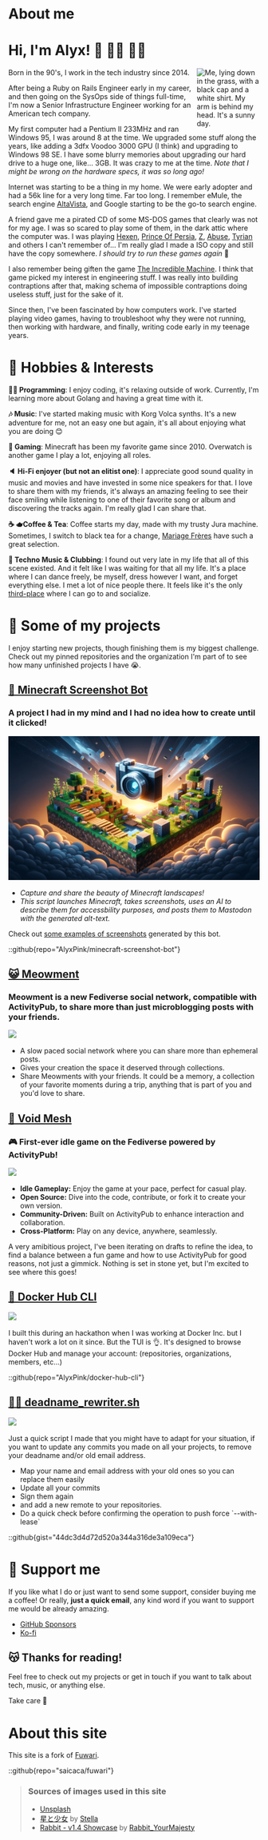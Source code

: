 # About me

# Hi, I'm Alyx! 👋 🏳️‍🌈 🏳️‍⚧️

<img src="https://blog.alyx.pink/content/images/2023/12/1--1--1.jpeg" align="right" alt="Me, lying down in the grass, with a black cap and a white shirt. My arm is behind my head. It's a sunny day." width="25%">

Born in the 90's, I work in the tech industry since 2014.

After being a Ruby on Rails Engineer early in my career, and then going on the SysOps side of things full-time, I'm now a Senior Infrastructure Engineer working for an American tech company.

My first computer had a Pentium II 233MHz and ran Windows 95, I was around 8 at the time. We upgraded some stuff along the years, like adding a 3dfx Voodoo 3000 GPU (I think) and upgrading to Windows 98 SE. I have some blurry memories about upgrading our hard drive to a huge one, like... 3GB. It was crazy to me at the time. _Note that I might be wrong on the hardware specs, it was so long ago!_

Internet was starting to be a thing in my home. We were early adopter and had a 56k line for a very long time. Far too long. I remember eMule, the search engine [AltaVista](https://en.wikipedia.org/wiki/AltaVista), and Google starting to be the go-to search engine.

A friend gave me a pirated CD of some MS-DOS games that clearly was not for my age. I was so scared to play some of them, in the dark attic where the computer was. I was playing [Hexen](https://en.wikipedia.org/wiki/Hexen:_Beyond_Heretic), [Prince Of Persia](<https://en.wikipedia.org/wiki/Prince_of_Persia_(1989_video_game)>), [Z](<https://en.wikipedia.org/wiki/Z_(video_game)>), [Abuse](<https://en.wikipedia.org/wiki/Abuse_(video_game)>), [Tyrian](https://en.wikipedia.org/wiki/Tyrian_%28video_game%29) and others I can't remember of... I'm really glad I made a ISO copy and still have the copy somewhere. _I should try to run these games again_ 🤔

I also remember being giften the game [The Incredible Machine](<https://en.wikipedia.org/wiki/The_Incredible_Machine_(1993_video_game)>). I think that game picked my interest in engineering stuff. I was really into building contraptions after that, making schema of impossible contraptions doing useless stuff, just for the sake of it.

Since then, I've been fascinated by how computers work. I've started playing video games, having to troubleshoot why they were not running, then working with hardware, and finally, writing code early in my teenage years.

# 🤗 Hobbies & Interests

**🧑‍💻 Programming**:
I enjoy coding, it's relaxing outside of work. Currently, I'm learning more about Golang and having a great time with it.

**🎶 Music**:
I've started making music with Korg Volca synths. It's a new adventure for me, not an easy one but again, it's all about enjoying what you are doing 😊

**👾 Gaming**:
Minecraft has been my favorite game since 2010. Overwatch is another game I play a lot, enjoying all roles.

**🔈 Hi-Fi enjoyer (but not an elitist one)**:
I appreciate good sound quality in music and movies and have invested in some nice speakers for that. I love to share them with my friends, it's always an amazing feeling to see their face smiling while listening to one of their favorite song or album and discovering the tracks again. I'm really glad I can share that.

**☕️ 🫖Coffee & Tea**:
Coffee starts my day, made with my trusty Jura machine. Sometimes, I switch to black tea for a change, [Mariage Frères](https://www.mariagefreres.com) have such a great selection.

**💃 Techno Music & Clubbing**:
I found out very late in my life that all of this scene existed. And it felt like I was waiting for that all my life. It's a place where I can dance freely, be myself, dress however I want, and forget everything else. I met a lot of nice people there. It feels like it's the only [third-place](https://en.wikipedia.org/wiki/Third_place) where I can go to and socialize.

# 🧰 Some of my projects

I enjoy starting new projects, though finishing them is my biggest challenge. Check out my pinned repositories and the organization I'm part of to see how many unfinished projects I have 😭.

## [📸 Minecraft Screenshot Bot](https://github.com/AlyxPink/minecraft-screenshot-bot)

### A project I had in my mind and I had no idea how to create until it clicked!

<img src="https://github.com/AlyxPink/minecraft-screenshot-bot/raw/main/docs/img/banner.png">

<ul>
  <li><i>Capture and share the beauty of Minecraft landscapes!</i></li>
  <li><i>This script launches Minecraft, takes screenshots, uses an AI to describe them for accessbility purposes, and posts them to Mastodon with the generated alt-text.</i></li>
</ul>

Check out [some examples of screenshots](https://github.com/AlyxPink/minecraft-screenshot-bot?tab=readme-ov-file#-sample-screenshots) generated by this bot.

::github{repo="AlyxPink/minecraft-screenshot-bot"}

## [😺 Meowment](https://github.com/meowment-app/)
<h3>Meowment is a new Fediverse social network, compatible with <b>ActivityPub</b>, to share more than just microblogging posts with your friends.</h3>

<img src="https://github.com/AlyxPink/AlyxPink/assets/152620834/00ac368e-bd07-49f8-a1a5-5719a95dc4e0">
<ul>
  <li>A slow paced social network where you can share more than ephemeral posts.</li>
  <li>Gives your creation the space it deserved through collections.</li>
  <li>Share Meowments with your friends. It could be a memory, a collection of your favorite moments during a trip, anything that is part of you and you'd love to share.</li>
</ul>

## [🌃 Void Mesh](https://github.com/VoidMesh)
<h3>🎮 First-ever idle game on the Fediverse powered by ActivityPub!</h3>

<img src="https://github.com/AlyxPink/AlyxPink/assets/152620834/7ae0200c-9606-4d7c-8a3b-27a02cede080">
<ul>
    <li><b>Idle Gameplay:</b> Enjoy the game at your pace, perfect for casual play.</li>
    <li><b>Open Source:</b> Dive into the code, contribute, or fork it to create your own version.</li>
    <li><b>Community-Driven:</b> Built on ActivityPub to enhance interaction and collaboration.</li>
    <li><b>Cross-Platform:</b> Play on any device, anywhere, seamlessly.</li>
</ul>
<p>A very amibitious project, I've been iterating on drafts to refine the idea, to find a balance between a fun game and how to use ActivityPub for good reasons, not just a gimmick. Nothing is set in stone yet, but I'm excited to see where this goes!</p>

## [🐳 Docker Hub CLI](https://github.com/AlyxPink/docker-hub-cli)

<img src="https://user-images.githubusercontent.com/2109178/180596993-6b6638d8-6dfb-4a84-9bc8-172f282e8af3.png">

<p>I built this during an hackathon when I was working at Docker Inc. but I haven't work a lot on it since. But the TUI is 👌. It's designed to browse Docker Hub and manage your account: (repositories, organizations, members, etc...)</p>

::github{repo="AlyxPink/docker-hub-cli"}

## [🏳️‍⚧️ deadname_rewriter.sh](https://gist.github.com/AlyxPink/44dc3d4d72d520a344a316de3a109eca)

<img src="https://github.com/AlyxPink/AlyxPink/assets/152620834/bd69fca8-6247-4d5d-9d6d-6ab4e65e1578">

<p>Just a quick script I made that you might have to adapt for your situation, if you want to update any commits you made on all your projects, to remove your deadname and/or old email address.</p>

<ul>
  <li>Map your name and email address with your old ones so you can replace them easily</span>
  <li>Update all your commits</li>
  <li>Sign them again</li>
  <li>and add a new remote to your repositories.</li>
  <li>Do a quick check before confirming the operation to push force `--with-lease`</li>
</ul>

::github{gist="44dc3d4d72d520a344a316de3a109eca"}

# 💝 Support me

If you like what I do or just want to send some support, consider buying me a coffee! Or really, **just a quick email**, any kind word if you want to support me would be already amazing.

- [GitHub Sponsors](https://github.com/sponsors/AlyxPink)
- [Ko-fi](https://ko-fi.com/alyxpink)

## 😽 Thanks for reading!

Feel free to check out my projects or get in touch if you want to talk about tech, music, or anything else.

Take care 💞

# About this site
This site is a fork of [Fuwari](https://github.com/saicaca/fuwari).

::github{repo="saicaca/fuwari"}

> ### Sources of images used in this site
> - [Unsplash](https://unsplash.com/)
> - [星と少女](https://www.pixiv.net/artworks/108916539) by [Stella](https://www.pixiv.net/users/93273965)
> - [Rabbit - v1.4 Showcase](https://civitai.com/posts/586908) by [Rabbit_YourMajesty](https://civitai.com/user/Rabbit_YourMajesty)
